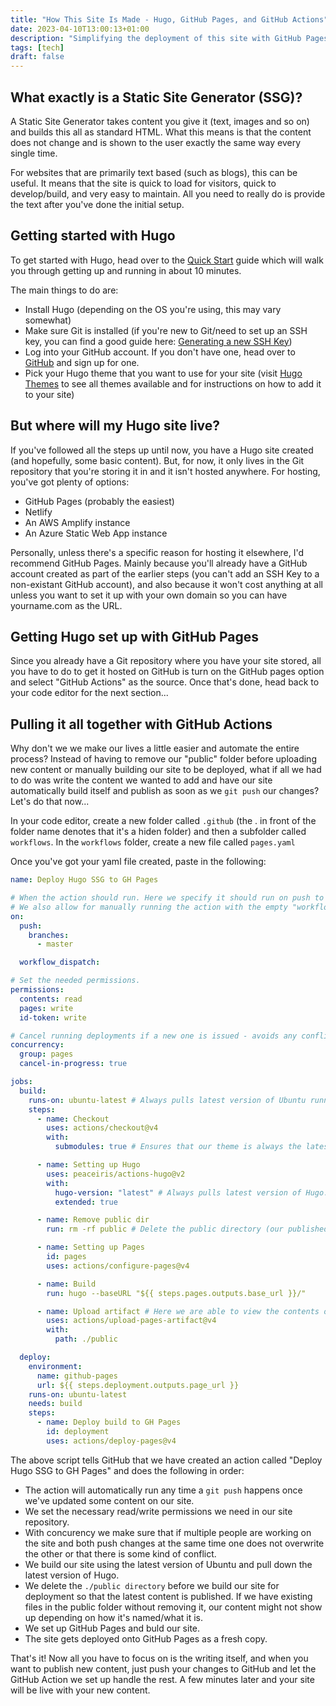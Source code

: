 ```yaml
---
title: "How This Site Is Made - Hugo, GitHub Pages, and GitHub Actions"
date: 2023-04-10T13:00:13+01:00
description: "Simplifying the deployment of this site with GitHub Pages and GitHub Actions"
tags: [tech]
draft: false
---
```

## What exactly is a Static Site Generator (SSG)?
A Static Site Generator takes content you give it (text, images and so on) and builds this all as standard HTML. What this means is that the content does not change and is shown to the user exactly the same way every single time.

For websites that are primarily text based (such as blogs), this can be useful. It means that the site is quick to load for visitors, quick to develop/build, and very easy to maintain. All you need to really do is provide the text after you've done the initial setup.

## Getting started with Hugo

To get started with Hugo, head over to the [Quick Start](https://gohugo.io/getting-started/quick-start/) guide which will walk you through getting up and running in about 10 minutes. 

The main things to do are:

- Install Hugo (depending on the OS you're using, this may vary somewhat)
- Make sure Git is installed (if you're new to Git/need to set up an SSH key, you can find a good guide here: [Generating a new SSH Key](https://docs.github.com/en/authentication/connecting-to-github-with-ssh/generating-a-new-ssh-key-and-adding-it-to-the-ssh-agent))
- Log into your GitHub account. If you don't have one, head over to [GitHub](https://github.com) and sign up for one.
- Pick your Hugo theme that you want to use for your site (visit [Hugo Themes](https://themes.gohugo.io/) to see all themes available and for instructions on how to add it to your site)

## But where will my Hugo site live?

If you've followed all the steps up until now, you have a Hugo site created (and hopefully, some basic content). But, for now, it only lives in the Git repository that you're storing it in and it isn't hosted anywhere. For hosting, you've got plenty of options:

- GitHub Pages (probably the easiest)
- Netlify
- An AWS Amplify instance
- An Azure Static Web App instance

Personally, unless there's a specific reason for hosting it elsewhere, I'd recommend GitHub Pages. Mainly because you'll already have a GitHub account created as part of the earlier steps (you can't add an SSH Key to a non-existant GitHub account), and also because it won't cost anything at all unless you want to set it up with your own domain so you can have yourname.com as the URL.

## Getting Hugo set up with GitHub Pages

Since you already have a Git repository where you have your site stored, all you have to do to get it hosted on GitHub is turn on the GitHub pages option and select "GitHub Actions" as the source. Once that's done, head back to your code editor for the next section...

## Pulling it all together with GitHub Actions

Why don't we we make our lives a little easier and automate the entire process? Instead of having to remove our "public" folder before uploading new content or manually building our site to be deployed, what if all we had to do was write the content we wanted to add and have our site automatically build itself and publish as soon as we ```git push``` our changes? Let's do that now...

In your code editor, create a new folder called ```.github``` (the . in front of the folder name denotes that it's a hiden folder) and then a subfolder called ```workflows```. In the ```workflows``` folder, create a new file called ```pages.yaml```

Once you've got your yaml file created, paste in the following:

```yaml 
name: Deploy Hugo SSG to GH Pages

# When the action should run. Here we specify it should run on push to main branch.
# We also allow for manually running the action with the empty "workflow_dispatch".
on:
  push:
    branches:
      - master

  workflow_dispatch:

# Set the needed permissions.
permissions:
  contents: read
  pages: write
  id-token: write

# Cancel running deployments if a new one is issued - avoids any conflicts or overwriting content.
concurrency:
  group: pages
  cancel-in-progress: true

jobs:
  build:
    runs-on: ubuntu-latest # Always pulls latest version of Ubuntu runner.
    steps:
      - name: Checkout
        uses: actions/checkout@v4
        with:
          submodules: true # Ensures that our theme is always the latest stable version.

      - name: Setting up Hugo
        uses: peaceiris/actions-hugo@v2
        with:
          hugo-version: "latest" # Always pulls latest version of Hugo.
          extended: true

      - name: Remove public dir
        run: rm -rf public # Delete the public directory (our published output folder - ./public) before build so stale content is not kept.

      - name: Setting up Pages
        id: pages
        uses: actions/configure-pages@v4

      - name: Build
        run: hugo --baseURL "${{ steps.pages.outputs.base_url }}/"

      - name: Upload artifact # Here we are able to view the contents of our site at the time of deploy - it will be kept for a short while before deletion.
        uses: actions/upload-pages-artifact@v4
        with:
          path: ./public

  deploy:
    environment:
      name: github-pages
      url: ${{ steps.deployment.outputs.page_url }}
    runs-on: ubuntu-latest
    needs: build
    steps:
      - name: Deploy build to GH Pages
        id: deployment
        uses: actions/deploy-pages@v4
```
The above script tells GitHub that we have created an action called "Deploy Hugo SSG to GH Pages" and does the following in order:

- The action will automatically run any time a ```git push``` happens once we've updated some content on our site.
- We set the necessary read/write permissions we need in our site repository.
- With concurency we make sure that if multiple people are working on the site and both push changes at the same time one does not overwrite the other or that there is some kind of conflict.
- We build our site using the latest version of Ubuntu and pull down the latest version of Hugo.
- We delete the ```./public directory``` before we build our site for deployment so that the latest content is published. If we have existing files in the public folder without removing it, our content might not show up depending on how it's named/what it is.
- We set up GitHub Pages and buld our site.
- The site gets deployed onto GitHub Pages as a fresh copy.

That's it! Now all you have to focus on is the writing itself, and when you want to publish new content, just push your changes to GitHub and let the GitHub Action we set up handle the rest. A few minutes later and your site will be live with your new content.

